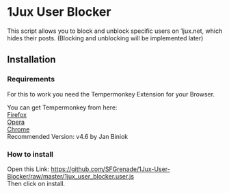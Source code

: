 # 1Jux User Blocker
This script allows you to block and unblock specific users on 1jux.net, which hides their posts. (Blocking and unblocking will be implemented later)

## Installation
### Requirements
For this to work you need the Tempermonkey Extension for your Browser.

You can get Tempermonkey from here:  
[Firefox](https://addons.mozilla.org/en-US/firefox/addon/tampermonkey/)  
[Opera](https://addons.opera.com/en/extensions/details/tampermonkey-beta/)  
[Chrome](https://chrome.google.com/webstore/detail/tampermonkey/dhdgffkkebhmkfjojejmpbldmpobfkfo)  
Recommended Version: v4.6 by Jan Biniok

### How to install
Open this Link: https://github.com/SFGrenade/1Jux-User-Blocker/raw/master/1jux_user_blocker.user.js  
Then click on install.
